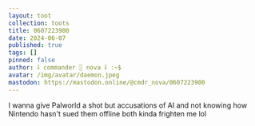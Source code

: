```yaml
---
layout: toot
collection: toots
title: 0607223900
date: 2024-06-07
published: true
tags: []
pinned: false
author: ⸸ commander ░ nova ⸸ :~$
avatar: /img/avatar/daemon.jpeg
mastodon: https://mastodon.online/@cmdr_nova/0607223900
---
```


I wanna give Palworld a shot but accusations of AI and not knowing how Nintendo hasn't sued them offline both kinda frighten me lol
